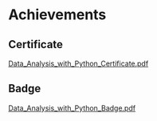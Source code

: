 

# Achievements
## Certificate
[Data_Analysis_with_Python_Certificate.pdf](https://prod-files-secure.s3.us-west-2.amazonaws.com/03e82b26-cccb-4906-bb56-adabcbdc0655/1aa3a050-2338-4a85-85d5-899bad17a31c/Data_Analysis_with_Python_Certificate.pdf?X-Amz-Algorithm=AWS4-HMAC-SHA256&X-Amz-Content-Sha256=UNSIGNED-PAYLOAD&X-Amz-Credential=ASIAZI2LB46663PGNLG2%2F20250129%2Fus-west-2%2Fs3%2Faws4_request&X-Amz-Date=20250129T221401Z&X-Amz-Expires=3600&X-Amz-Security-Token=IQoJb3JpZ2luX2VjEI7%2F%2F%2F%2F%2F%2F%2F%2F%2F%2FwEaCXVzLXdlc3QtMiJIMEYCIQDHebcmQpRR1VsjVH56kfQm6q0eAbUXJB6FJQd6xBi%2F8QIhAIxLSzgBZU%2FWyeOCIz1p46BH%2BdDLvb2wnSARXFLLd7JjKogECJf%2F%2F%2F%2F%2F%2F%2F%2F%2F%2FwEQABoMNjM3NDIzMTgzODA1IgxurLcdmdAjbjyCcWIq3AN7WIqp%2BXC9%2F%2F%2F9LVT9jL6KfMpT95IfCdYBKrXWX7H8chAod7B01VMMMGGlrzJ083T13yJs1ydkR2MZklZi0V5xHjtz2dValRrMG4%2FufFCF7VLrw%2FU3DLy19NzHSzyW4GtqoHJuxro4doESRxr9V19BBh95bXxh6fyQSK6FsDlNXVFDC4xv3IG1QlqeLG%2FSg5oZK6zOeft0CShxsNrFUY4D0Xj2LE4OABv12TQFOdqjF64uJj7Yi0EqtuD0dCVcjZIFzqMMjPZHTGdUGnbxcuB9t3qn070ASE%2FAQ1HfQF8doSASJN8KrMA%2Bg5WEOlGF40pqnALEZRd3Xegh6OV3OIuvCRpIspZBTvcVm%2FVQou3WHQEu%2FVsmbg2khtfLFzvJrMVSIkG9ROOnN6cwiIGr5cp3iBVppSQmyYCsCtXFuKI9%2FskCw65Ww4hT5bkqIGn%2BJexOvgHNS47B9rgxYjcHdhIehOjwpstBZyoUdWp1S2%2FRJuo6ZjXpTmsEPNNzFORiQfJQ1BQmD8hpdw5ZngHSqWVYyj4PIV6hkBKC%2Fvg9WX7xQGUuapsBH%2BOY%2FG3jDtMEuY9WDU7s4Q5S5rDRgDqBmqEQL5AgfK%2BRNsVkXxr8BJ06eNkDkkpzKebRQYOoWjC1xuq8BjqkAW52m%2BCSC4f7gsWTaNCuKJbbXxFPvYvWykOMfu3RLdbdnFireffXVf6hCvTsH7zdXtYy7aLpyNeptHyw84LYFpupeM3NJA4ftaW8UNq9Nd81y7pvuAZ6hLoyDOF6ZUVAPv0pfIbRbGaw8sVWpOmRIMMw8JFXOqLsXS6vTCWNTr5KiNmYqfjocoJMjxa7EWEg29a%2F2do%2BqdUeV1NtgDVmCdvigaWz&X-Amz-Signature=f6b19e414eacffc13f88540649e09b0cecd9fd80d1890a2d0c81bb72901fcc5a&X-Amz-SignedHeaders=host&x-id=GetObject)
## Badge
[Data_Analysis_with_Python_Badge.pdf](https://prod-files-secure.s3.us-west-2.amazonaws.com/03e82b26-cccb-4906-bb56-adabcbdc0655/4fa9bcf8-b584-40dd-8775-c0bfadf6a6f0/Data_Analysis_with_Python_Badge.pdf?X-Amz-Algorithm=AWS4-HMAC-SHA256&X-Amz-Content-Sha256=UNSIGNED-PAYLOAD&X-Amz-Credential=ASIAZI2LB46663PGNLG2%2F20250129%2Fus-west-2%2Fs3%2Faws4_request&X-Amz-Date=20250129T221401Z&X-Amz-Expires=3600&X-Amz-Security-Token=IQoJb3JpZ2luX2VjEI7%2F%2F%2F%2F%2F%2F%2F%2F%2F%2FwEaCXVzLXdlc3QtMiJIMEYCIQDHebcmQpRR1VsjVH56kfQm6q0eAbUXJB6FJQd6xBi%2F8QIhAIxLSzgBZU%2FWyeOCIz1p46BH%2BdDLvb2wnSARXFLLd7JjKogECJf%2F%2F%2F%2F%2F%2F%2F%2F%2F%2FwEQABoMNjM3NDIzMTgzODA1IgxurLcdmdAjbjyCcWIq3AN7WIqp%2BXC9%2F%2F%2F9LVT9jL6KfMpT95IfCdYBKrXWX7H8chAod7B01VMMMGGlrzJ083T13yJs1ydkR2MZklZi0V5xHjtz2dValRrMG4%2FufFCF7VLrw%2FU3DLy19NzHSzyW4GtqoHJuxro4doESRxr9V19BBh95bXxh6fyQSK6FsDlNXVFDC4xv3IG1QlqeLG%2FSg5oZK6zOeft0CShxsNrFUY4D0Xj2LE4OABv12TQFOdqjF64uJj7Yi0EqtuD0dCVcjZIFzqMMjPZHTGdUGnbxcuB9t3qn070ASE%2FAQ1HfQF8doSASJN8KrMA%2Bg5WEOlGF40pqnALEZRd3Xegh6OV3OIuvCRpIspZBTvcVm%2FVQou3WHQEu%2FVsmbg2khtfLFzvJrMVSIkG9ROOnN6cwiIGr5cp3iBVppSQmyYCsCtXFuKI9%2FskCw65Ww4hT5bkqIGn%2BJexOvgHNS47B9rgxYjcHdhIehOjwpstBZyoUdWp1S2%2FRJuo6ZjXpTmsEPNNzFORiQfJQ1BQmD8hpdw5ZngHSqWVYyj4PIV6hkBKC%2Fvg9WX7xQGUuapsBH%2BOY%2FG3jDtMEuY9WDU7s4Q5S5rDRgDqBmqEQL5AgfK%2BRNsVkXxr8BJ06eNkDkkpzKebRQYOoWjC1xuq8BjqkAW52m%2BCSC4f7gsWTaNCuKJbbXxFPvYvWykOMfu3RLdbdnFireffXVf6hCvTsH7zdXtYy7aLpyNeptHyw84LYFpupeM3NJA4ftaW8UNq9Nd81y7pvuAZ6hLoyDOF6ZUVAPv0pfIbRbGaw8sVWpOmRIMMw8JFXOqLsXS6vTCWNTr5KiNmYqfjocoJMjxa7EWEg29a%2F2do%2BqdUeV1NtgDVmCdvigaWz&X-Amz-Signature=4ea6f506bab6b0712d3b62c926474fb0bf81d8e6ff1234efc28defb22956629d&X-Amz-SignedHeaders=host&x-id=GetObject)
